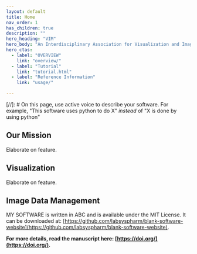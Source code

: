```yaml
---
layout: default
title: Home
nav_order: 1
has_children: true
description: ""
hero_heading: "VIM"
hero_body: "An Interdisciplinary Association for Visualization and Image Data Management"
hero_ctas:
  - label: "OVERVIEW"
    link: "overview/"
  - label: "Tutorial"
    link: "tutorial.html"
  - label: "Reference Information"
    link: "usage/"

---
```



[//]: # On this page, use active voice to describe your software. For example, "This software uses python to do X" *instead* of "X is done by using python"

## Our Mission
Elaborate on feature.

## Visualization 
Elaborate on feature.

## Image Data Management
MY SOFTWARE is written in ABC and is available under the MIT License. It can be downloaded at: [https://github.com/labsyspharm/blank-software-website](https://github.com/labsyspharm/blank-software-website).


**For more details, read the manuscript here: [https://doi.org/](https://doi.org/).**





